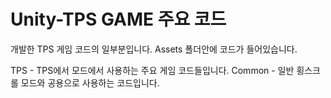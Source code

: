 # Unity-TPS GAME 주요 코드
개발한 TPS 게임 코드의 일부분입니다.
Assets 폴더안에 코드가 들어있습니다.

TPS - TPS에서 모드에서 사용하는 주요 게임 코드들입니다.
Common - 일반 횡스크롤 모드와 공용으로 사용하는 코드입니다. <br/>


